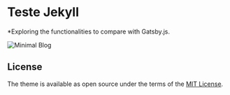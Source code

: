 # Teste Jekyll

*Exploring the functionalities to compare with Gatsby.js.


![Minimal Blog](https://www.blogdoprogramador.com.br/img/2018-01-22-jekyll-construcao-do-blog/jekyllLogo.png)





## License

The theme is available as open source under the terms of the [MIT License](http://opensource.org/licenses/MIT).
